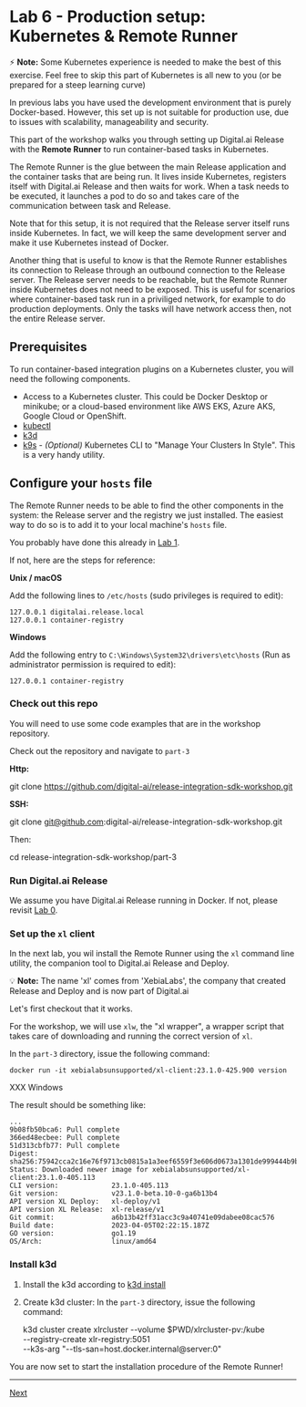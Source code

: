 # Lab 6 - Production setup: Kubernetes & Remote Runner 

⚡️ **Note:** Some Kubernetes experience is needed to make the best of this exercise. Feel free to skip this part of Kubernetes is all new to you (or be prepared for a steep learning curve)

In previous labs you have used the development environment that is purely Docker-based. However, this set up is not suitable for production use, due to issues with  scalability, manageability and security.

This part of the workshop walks you through setting up Digital.ai Release with the **Remote Runner** to run container-based tasks in Kubernetes.

The Remote Runner is the glue between the main Release application and the container tasks that are being run. It lives inside Kubernetes, registers itself with Digital.ai Release and then waits for work. When a task needs to be executed, it launches a pod to do so and takes care of the communication between task and Release.

Note that for this setup, it is not required that the Release server itself runs inside Kubernetes. In fact, we will keep the same development server and make it use Kubernetes instead of Docker. 

Another thing that is useful to know is that the Remote Runner establishes its connection to Release through an outbound connection to the Release server. The Release server needs to be reachable, but the Remote Runner inside Kubernetes does not need to be exposed. This is useful for scenarios where container-based task run in a priviliged network, for example to do production deployments. Only the tasks will have network access then, not the entire Release server.

## Prerequisites

To run container-based integration plugins on a Kubernetes cluster, you will need the following components.

* Access to a Kubernetes cluster. This could be Docker Desktop or minikube; or a cloud-based environment like AWS EKS, Azure AKS, Google Cloud or OpenShift.
* [kubectl](https://kubernetes.io/docs/tasks/tools/)
* [k3d](https://k3d.io/)
* [k9s](https://k9scli.io/topics/install/) - _(Optional)_ Kubernetes CLI to "Manage Your Clusters In Style". This is a very handy utility.

## Configure your `hosts` file

The Remote Runner needs to be able to find the other components in the system: the Release server and the registry we just installed. The easiest way to do so is to add it to your local machine's `hosts` file. 

You probably have done this already in [Lab 1](../part-1/lab-1-run-hello-world.md#configure-your-hosts-file).

If not, here are the steps for reference:

**Unix / macOS**

Add the following lines to `/etc/hosts` (sudo privileges is required to edit):

    127.0.0.1 digitalai.release.local
    127.0.0.1 container-registry

**Windows**

Add the following entry to `C:\Windows\System32\drivers\etc\hosts` (Run as administrator permission is required to edit):

    127.0.0.1 container-registry


### Check out this repo

You will need to use some code examples that are in the workshop repository.

Check out the repository and navigate to `part-3`

**Http:**

  git clone https://github.com/digital-ai/release-integration-sdk-workshop.git

**SSH:**  

  git clone git@github.com:digital-ai/release-integration-sdk-workshop.git

Then:

  cd release-integration-sdk-workshop/part-3

### Run Digital.ai Release

We assume you have Digital.ai Release running in Docker. If not, please revisit [Lab 0](../part-1/lab-0-checkout-project-and-run-release.md).


### Set up the `xl` client

In the next lab, you wil install the Remote Runner using the `xl` command line utility, the companion tool to Digital.ai Release and Deploy.

💡 **Note:** The name 'xl' comes from 'XebiaLabs', the company that created Release and Deploy and is now part of Digital.ai

Let's first checkout that it works. 

For the workshop, we will use `xlw`, the "xl wrapper", a wrapper script that takes care of downloading and running the correct version of `xl`.

In the `part-3` directory, issue the following command:

    docker run -it xebialabsunsupported/xl-client:23.1.0-425.900 version

XXX Windows

The result should be something like:

```
...
9b08fb50bca6: Pull complete 
366ed48ecbee: Pull complete 
51d313cbfb77: Pull complete 
Digest: sha256:75942cca2c16e76f9713cb0815a1a3eef6559f3e606d0673a1301de999444b9b
Status: Downloaded newer image for xebialabsunsupported/xl-client:23.1.0-405.113
CLI version:             23.1.0-405.113
Git version:             v23.1.0-beta.10-0-ga6b13b4
API version XL Deploy:   xl-deploy/v1
API version XL Release:  xl-release/v1
Git commit:              a6b13b42ff31acc3c9a40741e09dabee08cac576
Build date:              2023-04-05T02:22:15.187Z
GO version:              go1.19
OS/Arch:                 linux/amd64

```

### Install k3d

1. Install the k3d according to [k3d install](https://k3d.io/v5.4.9/#installation)
2. Create k3d cluster:
In the `part-3` directory, issue the following command:


    k3d cluster create  xlrcluster --volume $PWD/xlrcluster-pv:/kube \
        --registry-create xlr-registry:5051 \
        --k3s-arg "--tls-san=host.docker.internal@server:0"

You are now set to start the installation procedure of the Remote Runner!

---
[Next](lab-7-install-remote-runner.md)
